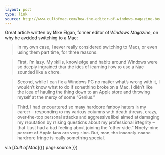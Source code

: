 ```yaml
---
layout: post
type: link
source: http://www.cultofmac.com/how-the-editor-of-windows-magazine-became-an-apple-fanboy/105882
---
```

Great article written by Mike Elgan, former editor of _Windows Magazine_, on why he avoided switching
to a Mac:

> In my own case, I never really considered switching to Macs, or even using
them part time, for three reasons.

> First, I’m lazy. My skills, knowledge and habits around Windows were so deeply
ingrained that the idea of learning how to use a Mac sounded like a chore.

> Second, while I can fix a Windows PC no matter what’s wrong with it, I
wouldn’t know what to do if something broke on a Mac. I didn’t like the idea of
hauling the thing down to an Apple store and throwing myself at the mercy of
some “Genius.”

> Third, I had encountered so many hardcore fanboy haters in my career –
responding to my various columns with death threats, crazy, over-the-top
personal attacks and aggressive libel aimed at damaging my reputation by raising
questions about my professional integrity – that I just had a bad feeling about
joining the “other side.” Ninety-nine percent of Apple fans are very nice. But,
man, the insanely insane hardcore fringe is really something special.

via [_Cult of Mac_]({{ page.source }})